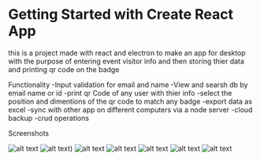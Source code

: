 # Getting Started with Create React App
this is a project made with react and electron to make an app for desktop with the purpose
of entering event visitor info and then storing thier data and printing qr code on the badge 

Functionality 
-Input validation for email and name 
-View and searsh db by email name or id
-print qr Code of any user with thier info
-select the position and dimentions of the qr code to match any badge 
-export data as excel
-sync with other app on different computers via a node server 
-cloud backup 
-crud operations

Screenshots

![alt text](https://i.postimg.cc/sv5NKG7w/Edit.png[)
![alt text](https://i.postimg.cc/CRY62M4Y/excel-Export.png))
![alt text](https://i.postimg.cc/WFQ5ws4B/Qrcode.png)
![alt text](https://i.postimg.cc/p9Lc2076/Searsh.png)
![alt text](https://i.postimg.cc/4K2Ln6RN/Seer.png)
![alt text](https://i.postimg.cc/HcJSMrT0/validation.png)
![alt text](https://i.postimg.cc/jDXkYV8f/Web.png)
